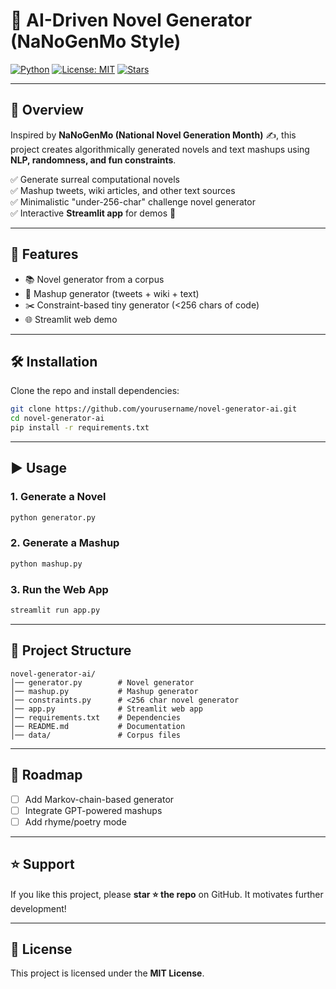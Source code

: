 # 📖 AI-Driven Novel Generator (NaNoGenMo Style)

[![Python](https://img.shields.io/badge/Python-3.9%2B-blue.svg?logo=python)](https://www.python.org/)
[![License: MIT](https://img.shields.io/badge/License-MIT-green.svg)](LICENSE)
[![Stars](https://img.shields.io/github/stars/yourusername/novel-generator-ai?style=social)](https://github.com/yourusername/novel-generator-ai/stargazers)

---

## 📖 Overview

Inspired by **NaNoGenMo (National Novel Generation Month)** ✍️, this project creates algorithmically generated novels and text mashups using **NLP, randomness, and fun constraints**.

✅ Generate surreal computational novels  
✅ Mashup tweets, wiki articles, and other text sources  
✅ Minimalistic "under-256-char" challenge novel generator  
✅ Interactive **Streamlit app** for demos 🎉  

---

## 🎯 Features

- 📚 Novel generator from a corpus
- 🔀 Mashup generator (tweets + wiki + text)
- ✂️ Constraint-based tiny generator (<256 chars of code)
- 🌐 Streamlit web demo

---

## 🛠️ Installation

Clone the repo and install dependencies:

```bash
git clone https://github.com/yourusername/novel-generator-ai.git
cd novel-generator-ai
pip install -r requirements.txt
```

---

## ▶️ Usage

### 1. Generate a Novel
```bash
python generator.py
```

### 2. Generate a Mashup
```bash
python mashup.py
```

### 3. Run the Web App
```bash
streamlit run app.py
```

---

## 📂 Project Structure

```
novel-generator-ai/
│── generator.py        # Novel generator
│── mashup.py           # Mashup generator
│── constraints.py      # <256 char novel generator
│── app.py              # Streamlit web app
│── requirements.txt    # Dependencies
│── README.md           # Documentation
│── data/               # Corpus files
```

---

## 🚀 Roadmap

- [ ] Add Markov-chain-based generator
- [ ] Integrate GPT-powered mashups
- [ ] Add rhyme/poetry mode

---

## ⭐ Support

If you like this project, please **star ⭐ the repo** on GitHub. It motivates further development!

---

## 📜 License

This project is licensed under the **MIT License**.
